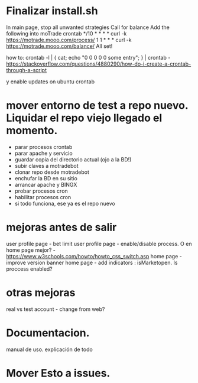 # Finalizar install.sh

In main page, stop all unwanted strategies
Call for balance
Add the following into moTrade crontab
    */10 * * * * curl -k https://motrade.mooo.com/process/
    1 1 * * * curl -k https://motrade.mooo.com/balance/
All set!

how to: crontab -l | { cat; echo "0 0 0 0 0 some entry"; } | crontab -
https://stackoverflow.com/questions/4880290/how-do-i-create-a-crontab-through-a-script

y enable updates on ubuntu crontab 


# mover entorno de test a repo nuevo. Liquidar el repo viejo llegado el momento.
- parar procesos crontab
- parar apache y servicio
- guardar copia del directorio actual (ojo a la BD!)
- subir claves a motradebot
- clonar repo desde motradebot
- enchufar la BD en su sitio
- arrancar apache y BINGX
- probar procesos cron
- habilitar procesos cron
- si todo funciona, ese ya es el repo nuevo

# mejoras antes de salir
user profile page - bet limit
user profile page - enable/disable process. O en home page mejor?
                  - https://www.w3schools.com/howto/howto_css_switch.asp
home page         - improve version banner
home page         - add indicators : isMarketopen. Is proccess enabled?

# otras mejoras
real vs test account - change from web?

# Documentacion. 
manual de uso. explicación de todo

# Mover Esto a issues.

